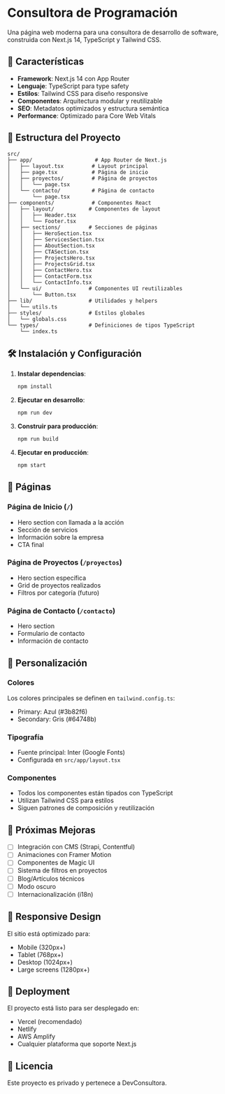 # Consultora de Programación

Una página web moderna para una consultora de desarrollo de software, construida con Next.js 14, TypeScript y Tailwind CSS.

## 🚀 Características

- **Framework**: Next.js 14 con App Router
- **Lenguaje**: TypeScript para type safety
- **Estilos**: Tailwind CSS para diseño responsive
- **Componentes**: Arquitectura modular y reutilizable
- **SEO**: Metadatos optimizados y estructura semántica
- **Performance**: Optimizado para Core Web Vitals

## 📁 Estructura del Proyecto

```
src/
├── app/                    # App Router de Next.js
│   ├── layout.tsx         # Layout principal
│   ├── page.tsx           # Página de inicio
│   ├── proyectos/         # Página de proyectos
│   │   └── page.tsx
│   └── contacto/          # Página de contacto
│       └── page.tsx
├── components/            # Componentes React
│   ├── layout/           # Componentes de layout
│   │   ├── Header.tsx
│   │   └── Footer.tsx
│   ├── sections/         # Secciones de páginas
│   │   ├── HeroSection.tsx
│   │   ├── ServicesSection.tsx
│   │   ├── AboutSection.tsx
│   │   ├── CTASection.tsx
│   │   ├── ProjectsHero.tsx
│   │   ├── ProjectsGrid.tsx
│   │   ├── ContactHero.tsx
│   │   ├── ContactForm.tsx
│   │   └── ContactInfo.tsx
│   └── ui/               # Componentes UI reutilizables
│       └── Button.tsx
├── lib/                  # Utilidades y helpers
│   └── utils.ts
├── styles/               # Estilos globales
│   └── globals.css
└── types/                # Definiciones de tipos TypeScript
    └── index.ts
```

## 🛠️ Instalación y Configuración

1. **Instalar dependencias**:
   ```bash
   npm install
   ```

2. **Ejecutar en desarrollo**:
   ```bash
   npm run dev
   ```

3. **Construir para producción**:
   ```bash
   npm run build
   ```

4. **Ejecutar en producción**:
   ```bash
   npm start
   ```

## 📄 Páginas

### Página de Inicio (`/`)
- Hero section con llamada a la acción
- Sección de servicios
- Información sobre la empresa
- CTA final

### Página de Proyectos (`/proyectos`)
- Hero section específica
- Grid de proyectos realizados
- Filtros por categoría (futuro)

### Página de Contacto (`/contacto`)
- Hero section
- Formulario de contacto
- Información de contacto

## 🎨 Personalización

### Colores
Los colores principales se definen en `tailwind.config.ts`:
- Primary: Azul (#3b82f6)
- Secondary: Gris (#64748b)

### Tipografía
- Fuente principal: Inter (Google Fonts)
- Configurada en `src/app/layout.tsx`

### Componentes
- Todos los componentes están tipados con TypeScript
- Utilizan Tailwind CSS para estilos
- Siguen patrones de composición y reutilización

## 🔧 Próximas Mejoras

- [ ] Integración con CMS (Strapi, Contentful)
- [ ] Animaciones con Framer Motion
- [ ] Componentes de Magic UI
- [ ] Sistema de filtros en proyectos
- [ ] Blog/Artículos técnicos
- [ ] Modo oscuro
- [ ] Internacionalización (i18n)

## 📱 Responsive Design

El sitio está optimizado para:
- Mobile (320px+)
- Tablet (768px+)
- Desktop (1024px+)
- Large screens (1280px+)

## 🚀 Deployment

El proyecto está listo para ser desplegado en:
- Vercel (recomendado)
- Netlify
- AWS Amplify
- Cualquier plataforma que soporte Next.js

## 📝 Licencia

Este proyecto es privado y pertenece a DevConsultora.